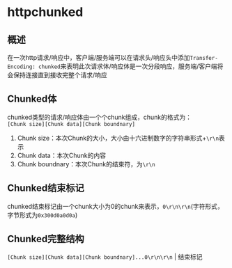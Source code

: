 # httpchunked

## 概述
在一次http请求/响应中，客户端/服务端可以在请求头/响应头中添加`Transfer-Encoding: chunked`来表明此次请求体/响应体是一次分段响应，服务端/客户端将会保持连接直到接收完整个请求/响应

## Chunked体
chunked类型的请求/响应体由一个个chunk组成，chunk的格式为：  
`[Chunk size][Chunk data][Chunk boundnary]`
1. Chunk size：本次Chunk的大小，大小由十六进制数字的字符串形式+`\r\n`表示
2. Chunk data：本次Chunk的内容
3. Chunk boundnary：本次Chunk的结束符，为`\r\n`


## Chunked结束标记
chunked结束标记由一个chunk大小为0的chunk来表示，`0\r\n\r\n`(字符形式，字节形式为`0x300d0a0d0a`)

## Chunked完整结构
`[Chunk size][Chunk data][Chunk boundnary]...0\r\n\r\n`
                                                |
                                             结束标记